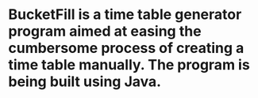 # BucketFill is a time table generator program aimed at easing the cumbersome process of creating a time table manually. The program is being built using Java.
